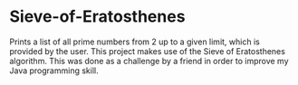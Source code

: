 # Sieve-of-Eratosthenes
Prints a list of all prime numbers from 2 up to a given limit, which is provided by the user. This project makes use of the Sieve of Eratosthenes algorithm. This was done as a challenge by a friend in order to improve my Java programming skill.
